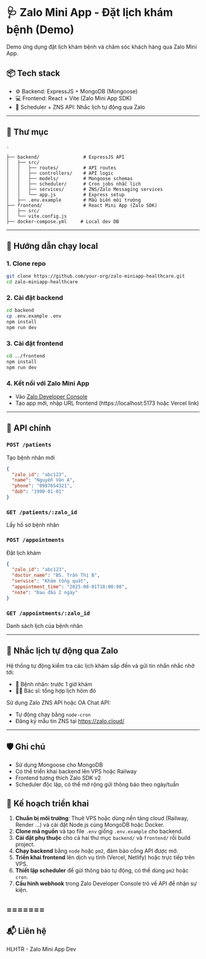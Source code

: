 # 🩺 Zalo Mini App - Đặt lịch khám bệnh (Demo)

Demo ứng dụng đặt lịch khám bệnh và chăm sóc khách hàng qua Zalo Mini App.

## 📦 Tech stack
- ⚙️ Backend: ExpressJS + MongoDB (Mongoose)
- 💻 Frontend: React + Vite (Zalo Mini App SDK)
- 🔔 Scheduler + ZNS API: Nhắc lịch tự động qua Zalo

---

## 📁 Thư mục

```
.

├── backend/                # ExpressJS API
│   ├── src/
│   │   ├── routes/         # API routes
│   │   ├── controllers/    # API logic
│   │   ├── models/         # Mongoose schemas
│   │   ├── scheduler/      # Cron jobs nhắc lịch
│   │   ├── services/       # ZNS/Zalo Messaging services
│   │   └── app.js          # Express setup
│   ├── .env.example        # Mẫu biến môi trường
├── frontend/               # React Mini App (Zalo SDK)
│   ├── src/
│   └── vite.config.js
├── docker-compose.yml     # Local dev DB
```

---

## 🚀 Hướng dẫn chạy local

### 1. Clone repo
```bash
git clone https://github.com/your-org/zalo-miniapp-healthcare.git
cd zalo-miniapp-healthcare
```


### 2. Cài đặt backend
```bash
cd backend
cp .env.example .env
npm install
npm run dev
```

### 3. Cài đặt frontend
```bash
cd ../frontend
npm install
npm run dev
```

### 4. Kết nối với Zalo Mini App
- Vào [Zalo Developer Console](https://developers.zalo.me/miniapp)
- Tạo app mới, nhập URL frontend (https://localhost:5173 hoặc Vercel link)

---

## 🔌 API chính

### `POST /patients`
Tạo bệnh nhân mới
```json
{
  "zalo_id": "abc123",
  "name": "Nguyễn Văn A",
  "phone": "0987654321",
  "dob": "1990-01-01"
}
```

### `GET /patients/:zalo_id`
Lấy hồ sơ bệnh nhân

### `POST /appointments`
Đặt lịch khám
```json
{
  "zalo_id": "abc123",
  "doctor_name": "BS. Trần Thị B",
  "service": "Khám tổng quát",
  "appointment_time": "2025-08-01T10:00:00",
  "note": "Đau đầu 2 ngày"
}
```

### `GET /appointments/:zalo_id`
Danh sách lịch của bệnh nhân

---

## 🔔 Nhắc lịch tự động qua Zalo

Hệ thống tự động kiểm tra các lịch khám sắp đến và gửi tin nhắn nhắc nhở tới:
- 📩 Bệnh nhân: trước 1 giờ khám
- 👨‍⚕️ Bác sĩ: tổng hợp lịch hôm đó

Sử dụng Zalo ZNS API hoặc OA Chat API:
- Tự động chạy bằng `node-cron`
- Đăng ký mẫu tin ZNS tại https://zalo.cloud/

---

## 🛡️ Ghi chú
- Sử dụng Mongoose cho MongoDB
- Có thể triển khai backend lên VPS hoặc Railway
- Frontend tương thích Zalo SDK v2
- Scheduler độc lập, có thể mở rộng gửi thông báo theo ngày/tuần

## 🚀 Kế hoạch triển khai

1. **Chuẩn bị môi trường**: Thuê VPS hoặc dùng nền tảng cloud (Railway, Render ...)
   và cài đặt Node.js cùng MongoDB hoặc Docker.
2. **Clone mã nguồn** và tạo file `.env` giống `.env.example` cho backend.
3. **Cài đặt phụ thuộc** cho cả hai thư mục `backend/` và `frontend/` rồi build project.
4. **Chạy backend** bằng `node` hoặc `pm2`, đảm bảo cổng API được mở.
5. **Triển khai frontend** lên dịch vụ tĩnh (Vercel, Netlify) hoặc trực tiếp trên VPS.
6. **Thiết lập scheduler** để gửi thông báo tự động, có thể dùng `pm2` hoặc `cron`.
7. **Cấu hình webhook** trong Zalo Developer Console trỏ về API để nhận sự kiện.

=======
---

## 📬 Liên hệ
HLHTR - Zalo Mini App Dev
